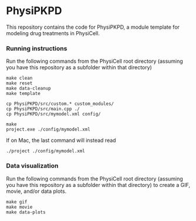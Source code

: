 # PhysiPKPD
This repository contains the code for PhysiPKPD, a module template for modeling drug treatments in PhysiCell.

### Running instructions
Run the following commands from the PhysiCell root directory (assuming you have this repository as a subfolder within that directory)
```
make clean
make reset
make data-cleanup
make template

cp PhysiPKPD/src/custom.* custom_modules/
cp PhysiPKPD/src/main.cpp ./
cp PhysiPKPD/src/mymodel.xml config/

make
project.exe ./config/mymodel.xml
```
If on Mac, the last command will instead read
```
./project ./config/mymodel.xml
```

### Data visualization 
Run the following commands from the PhysiCell root directory (assuming you have this repository as a subfolder within that directory) to create a GIF, movie, and/or data plots.
```
make gif
make movie
make data-plots
```
